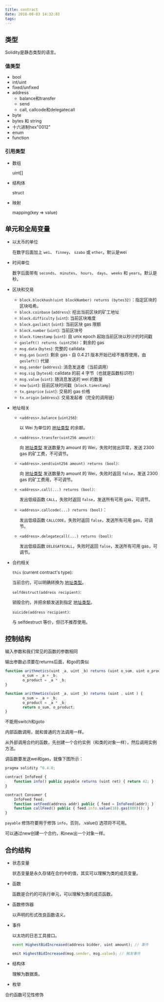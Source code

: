 ```yaml
---
title: contract
date: 2018-08-03 14:32:03
tags:
---
```


## 类型

Solidity是静态类型的语言。

### 值类型

- bool
- int/uint
- fixed/unfixed
- address
  - balance和transfer
  - send
  - call, callcode和delegatecall
- byte
- bytes 和 string
- 十六进制hex"0012"
- enum
- function

### 引用类型

- 数组

  uint[] 

- 结构体

  struct

- 映射

  mapping(key => value)

## 单元和全局变量

- 以太币的单位

  在数字后面加上 `wei`、 `finney`、 `szabo` 或 `ether`。默认是wei

- 时间单位

  数字后面带有 `seconds`、 `minutes`、 `hours`、 `days`、 `weeks` 和 `years`。默认是秒。

- 区块和交易

  - `block.blockhash(uint blockNumber) returns (bytes32)`：指定区块的区块哈希。
  - `block.coinbase` (`address`): 挖出当前区块的矿工地址
  - `block.difficulty` (`uint`): 当前区块难度
  - `block.gaslimit` (`uint`): 当前区块 gas 限额
  - `block.number` (`uint`): 当前区块号
  - `block.timestamp` (`uint`): 自 unix epoch 起始当前区块以秒计的时间戳
  - `gasleft() returns (uint256)`：剩余的 gas
  - `msg.data` (`bytes`): 完整的 calldata
  - `msg.gas` (`uint`): 剩余 gas - 自 0.4.21 版本开始已经不推荐使用，由 `gesleft()` 代替
  - `msg.sender` (`address`): 消息发送者（当前调用）
  - `msg.sig` (`bytes4`): calldata 的前 4 字节（也就是函数标识符）
  - `msg.value` (`uint`): 随消息发送的 wei 的数量
  - `now` (`uint`): 目前区块时间戳（`block.timestamp`）
  - `tx.gasprice` (`uint`): 交易的 gas 价格
  - `tx.origin` (`address`): 交易发起者（完全的调用链）

- 地址相关

  - `<address>.balance` (`uint256`):

    以 Wei 为单位的 [地址类型](http://solidity-cn.readthedocs.io/zh/develop/types.html#address) 的余额。

  - `<address>.transfer(uint256 amount)`:

    向 [地址类型](http://solidity-cn.readthedocs.io/zh/develop/types.html#address) 发送数量为 amount 的 Wei，失败时抛出异常，发送 2300 gas 的矿工费，不可调节。

  - `<address>.send(uint256 amount) returns (bool)`:

    向 [地址类型](http://solidity-cn.readthedocs.io/zh/develop/types.html#address) 发送数量为 amount 的 Wei，失败时返回 `false`，发送 2300 gas 的矿工费用，不可调节。

  - `<address>.call(...) returns (bool)`:

    发出低级函数 `CALL`，失败时返回 `false`，发送所有可用 gas，可调节。

  - `<address>.callcode(...) returns (bool)`：

    发出低级函数 `CALLCODE`，失败时返回 `false`，发送所有可用 gas，可调节。

  - `<address>.delegatecall(...) returns (bool)`:

    发出低级函数 `DELEGATECALL`，失败时返回 `false`，发送所有可用 gas，可调节。

- 合约相关

  `this` (current contract's type):

  当前合约，可以明确转换为 [地址类型](http://solidity-cn.readthedocs.io/zh/develop/types.html#address)。

  `selfdestruct(address recipient)`:

  销毁合约，并把余额发送到指定 [地址类型](http://solidity-cn.readthedocs.io/zh/develop/types.html#address)。

  `suicide(address recipient)`:

  与 selfdestruct 等价，但已不推荐使用。

## 控制结构

输入参数和我们常见的函数的参数相同

输出参数必须要在returns后面，和go的类似

```javascript
function arithmetics(uint _a, uint _b) returns (uint o_sum, uint o_product) {
        o_sum = _a + _b;
        o_product = _a * _b;
}

function arithmetics(uint _a, uint _b) returns (uint , uint ) {
        o_sum = _a + _b;
        o_product = _a * _b;
    	return o_sum, o_product;
}
```

不能用switch和goto

内部函数调用，就和普通的方法调用一样。

从外部调用合约的函数，先创建一个合约实例（和类的对象一样），然后调用实例方法。

调函数要发送wei和gas，就像下图所示：

```javascript
pragma solidity ^0.4.0;

contract InfoFeed {
    function info() public payable returns (uint ret) { return 42; }
}

contract Consumer {
    InfoFeed feed;
    function setFeed(address addr) public { feed = InfoFeed(addr); }
    function callFeed() public { feed.info.value(10).gas(800)(); }
}
```

`payable` 修饰符要用于修饰 `info`，否则，.value() 选项将不可用。

 可以通过new创建一个合约，和new出一个对象一样。

## 合约结构

- 状态变量

  状态变量是永久存储在合约中的值，其实可以理解为类的成员变量。

- 函数

  函数是合约的可执行单元，可以理解为类的成员函数。

- 函数修饰器

  以声明的形式改良函数语义。

- 事件

  以太坊的日志工具接口。

  ```javascript
  event HighestBidIncreased(address bidder, uint amount); // 事件
  
  emit HighestBidIncreased(msg.sender, msg.value); // 触发事件
  ```

- 结构体

  理解为数据类。

- 枚举

合约函数可见性修饰

